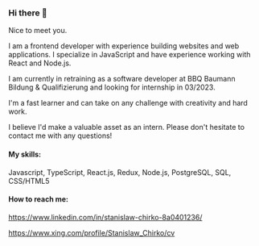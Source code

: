### Hi there 👋

Nice to meet you.

I am a frontend developer with experience building websites and web applications. I specialize in JavaScript and have experience working with React and Node.js. 

I am currently in retraining as a software developer at BBQ Baumann Bildung & Qualifizierung and looking for internship in 03/2023.

I'm a fast learner and can take on any challenge with creativity and hard work.

I believe I'd make a valuable asset as an intern. Please don't hesitate to contact me with any questions!

#### My skills:
Javascript, TypeScript, React.js, Redux, Node.js, PostgreSQL, SQL, CSS/HTML5

#### How to reach me: 
https://www.linkedin.com/in/stanislaw-chirko-8a0401236/

https://www.xing.com/profile/Stanislaw_Chirko/cv


<!--
**stanislaw-ch/stanislaw-ch** is a ✨ _special_ ✨ repository because its `README.md` (this file) appears on your GitHub profile.

Here are some ideas to get you started:

- 🔭 I’m currently working on ...
- 🌱 I’m currently learning ...
- 👯 I’m looking to collaborate on ...
- 🤔 I’m looking for help with ...
- 💬 Ask me about ...
- 📫 How to reach me: ...
- 😄 Pronouns: ...
- ⚡ Fun fact: ...
-->
